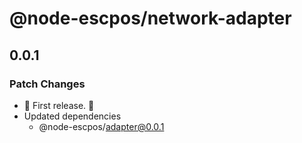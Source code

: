 # @node-escpos/network-adapter

## 0.0.1

### Patch Changes

- 🌴 First release. 🌴
- Updated dependencies
  - @node-escpos/adapter@0.0.1
